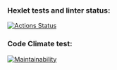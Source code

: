 ### Hexlet tests and linter status:
[![Actions Status](https://github.com/DjingarikDar/java-project-61/workflows/hexlet-check/badge.svg)](https://github.com/DjingarikDar/java-project-61/actions)

### Code Climate test:
[![Maintainability](https://api.codeclimate.com/v1/badges/3619161b9de3e6407522/maintainability)](https://codeclimate.com/github/DjingarikDar/java-project-61/maintainability)

